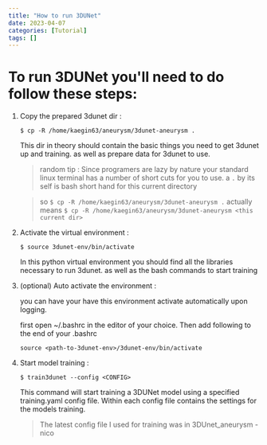 ```yaml
---
title: "How to run 3DUNet"
date: 2023-04-07
categories: [Tutorial]
tags: []
---
```



# To run 3DUNet you'll need to do follow these steps:

1. Copy the prepared 3dunet dir :

    `$ cp -R /home/kaegin63/aneurysm/3dunet-aneurysm .`

    This dir in theory should contain the basic things you need to get 3dunet up and training.
    as well as prepare data for 3dunet to use. 

    > random tip : Since programers are lazy by nature your standard linux terminal has a number of short cuts for you to use. 
    >  a `.` by its self is bash short hand for this current directory 

    >so `$ cp -R /home/kaegin63/aneurysm/3dunet-aneurysm .` actually means `$ cp -R /home/kaegin63/aneurysm/3dunet-aneurysm <this current dir>`


2. Activate the virtual environment :

    `$ source 3dunet-env/bin/activate`

    In this python virtual environment you should find all the libraries necessary to run 3dunet.
    as well as the bash commands to start training

3. (optional) Auto activate the environment :

    you can have your have this environment activate automatically upon logging.

    first open ~/.bashrc in the editor of your choice. Then add following to the end of your .bashrc

    `source <path-to-3dunet-env>/3dunet-env/bin/activate` 

4. Start model training :

    `$ train3dunet --config <CONFIG>`

    This command will start training a 3DUNet model using a specified training.yaml config file. 
    Within each config file contains the settings for the models training.

    > The latest config file I used for training was in 3DUnet_aneurysm - nico 





